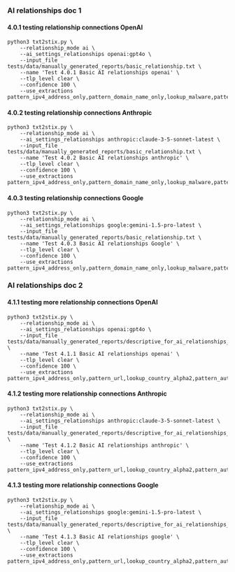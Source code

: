 ### AI relationships doc 1

#### 4.0.1 testing relationship connections OpenAI

```shell
python3 txt2stix.py \
	--relationship_mode ai \
	--ai_settings_relationships openai:gpt4o \
	--input_file tests/data/manually_generated_reports/basic_relationship.txt \
	--name 'Test 4.0.1 Basic AI relationships openai' \
	--tlp_level clear \
	--confidence 100 \
	--use_extractions pattern_ipv4_address_only,pattern_domain_name_only,lookup_malware,pattern_email_address
```

#### 4.0.2 testing relationship connections Anthropic

```shell
python3 txt2stix.py \
	--relationship_mode ai \
	--ai_settings_relationships anthropic:claude-3-5-sonnet-latest \
	--input_file tests/data/manually_generated_reports/basic_relationship.txt \
	--name 'Test 4.0.2 Basic AI relationships anthropic' \
	--tlp_level clear \
	--confidence 100 \
	--use_extractions pattern_ipv4_address_only,pattern_domain_name_only,lookup_malware,pattern_email_address
```

#### 4.0.3 testing relationship connections Google

```shell
python3 txt2stix.py \
	--relationship_mode ai \
	--ai_settings_relationships google:gemini-1.5-pro-latest \
	--input_file tests/data/manually_generated_reports/basic_relationship.txt \
	--name 'Test 4.0.3 Basic AI relationships Google' \
	--tlp_level clear \
	--confidence 100 \
	--use_extractions pattern_ipv4_address_only,pattern_domain_name_only,lookup_malware,pattern_email_address
```

### AI relationships doc 2

#### 4.1.1 testing more relationship connections OpenAI

```shell
python3 txt2stix.py \
	--relationship_mode ai \
	--ai_settings_relationships openai:gpt4o \
	--input_file tests/data/manually_generated_reports/descriptive_for_ai_relationships_1.txt \
	--name 'Test 4.1.1 Basic AI relationships openai' \
	--tlp_level clear \
	--confidence 100 \
	--use_extractions pattern_ipv4_address_only,pattern_url,lookup_country_alpha2,pattern_autonomous_system_number,lookup_malware,pattern_file_hash_sha_256,lookup_mitre_attack_enterprise_id
```

#### 4.1.2 testing more relationship connections Anthropic

```shell
python3 txt2stix.py \
	--relationship_mode ai \
	--ai_settings_relationships anthropic:claude-3-5-sonnet-latest \
	--input_file tests/data/manually_generated_reports/descriptive_for_ai_relationships_1.txt \
	--name 'Test 4.1.2 Basic AI relationships anthropic' \
	--tlp_level clear \
	--confidence 100 \
	--use_extractions pattern_ipv4_address_only,pattern_url,lookup_country_alpha2,pattern_autonomous_system_number,lookup_malware,pattern_file_hash_sha_256,lookup_mitre_attack_enterprise_id
```

#### 4.1.3 testing more relationship connections Google

```shell
python3 txt2stix.py \
	--relationship_mode ai \
	--ai_settings_relationships google:gemini-1.5-pro-latest \
	--input_file tests/data/manually_generated_reports/descriptive_for_ai_relationships_1.txt \
	--name 'Test 4.1.3 Basic AI relationships google' \
	--tlp_level clear \
	--confidence 100 \
	--use_extractions pattern_ipv4_address_only,pattern_url,lookup_country_alpha2,pattern_autonomous_system_number,lookup_malware,pattern_file_hash_sha_256,lookup_mitre_attack_enterprise_id
```